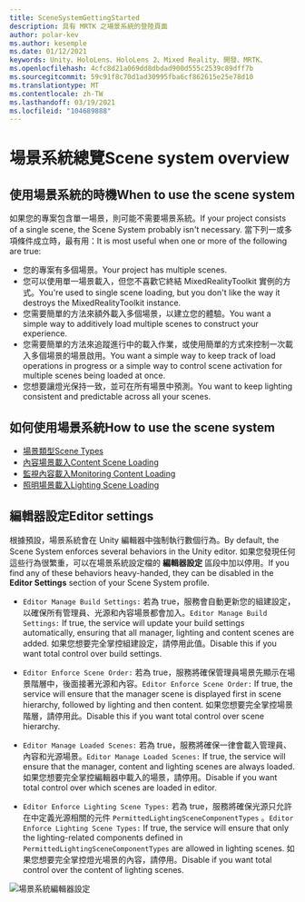 ```yaml
---
title: SceneSystemGettingStarted
description: 具有 MRTK 之場景系統的登陸頁面
author: polar-kev
ms.author: kesemple
ms.date: 01/12/2021
keywords: Unity、HoloLens、HoloLens 2、Mixed Reality、開發、MRTK、
ms.openlocfilehash: 4cfc8d21a069dd8dbdad900d555c2539c89dff7b
ms.sourcegitcommit: 59c91f8c70d1ad30995fba6cf862615e25e78d10
ms.translationtype: MT
ms.contentlocale: zh-TW
ms.lasthandoff: 03/19/2021
ms.locfileid: "104689888"
---
```

# <a name="scene-system-overview"></a><span data-ttu-id="7f09b-104">場景系統總覽</span><span class="sxs-lookup"><span data-stu-id="7f09b-104">Scene system overview</span></span>

## <a name="when-to-use-the-scene-system"></a><span data-ttu-id="7f09b-105">使用場景系統的時機</span><span class="sxs-lookup"><span data-stu-id="7f09b-105">When to use the scene system</span></span>

<span data-ttu-id="7f09b-106">如果您的專案包含單一場景，則可能不需要場景系統。</span><span class="sxs-lookup"><span data-stu-id="7f09b-106">If your project consists of a single scene, the Scene System probably isn't necessary.</span></span> <span data-ttu-id="7f09b-107">當下列一或多項條件成立時，最有用：</span><span class="sxs-lookup"><span data-stu-id="7f09b-107">It is most useful when one or more of the following are true:</span></span>

- <span data-ttu-id="7f09b-108">您的專案有多個場景。</span><span class="sxs-lookup"><span data-stu-id="7f09b-108">Your project has multiple scenes.</span></span>
- <span data-ttu-id="7f09b-109">您可以使用單一場景載入，但您不喜歡它終結 MixedRealityToolkit 實例的方式。</span><span class="sxs-lookup"><span data-stu-id="7f09b-109">You're used to single scene loading, but you don't like the way it destroys the MixedRealityToolkit instance.</span></span>
- <span data-ttu-id="7f09b-110">您需要簡單的方法來額外載入多個場景，以建立您的體驗。</span><span class="sxs-lookup"><span data-stu-id="7f09b-110">You want a simple way to additively load multiple scenes to construct your experience.</span></span>
- <span data-ttu-id="7f09b-111">您需要簡單的方法來追蹤進行中的載入作業，或使用簡單的方式來控制一次載入多個場景的場景啟用。</span><span class="sxs-lookup"><span data-stu-id="7f09b-111">You want a simple way to keep track of load operations in progress or a simple way to control scene activation for multiple scenes being loaded at once.</span></span>
- <span data-ttu-id="7f09b-112">您想要讓燈光保持一致，並可在所有場景中預測。</span><span class="sxs-lookup"><span data-stu-id="7f09b-112">You want to keep lighting consistent and predictable across all your scenes.</span></span>

## <a name="how-to-use-the-scene-system"></a><span data-ttu-id="7f09b-113">如何使用場景系統</span><span class="sxs-lookup"><span data-stu-id="7f09b-113">How to use the scene system</span></span>

- [<span data-ttu-id="7f09b-114">場景類型</span><span class="sxs-lookup"><span data-stu-id="7f09b-114">Scene Types</span></span>](SceneSystemSceneTypes.md)
- [<span data-ttu-id="7f09b-115">內容場景載入</span><span class="sxs-lookup"><span data-stu-id="7f09b-115">Content Scene Loading</span></span>](SceneSystemContentLoading.md)
- [<span data-ttu-id="7f09b-116">監視內容載入</span><span class="sxs-lookup"><span data-stu-id="7f09b-116">Monitoring Content Loading</span></span>](SceneSystemLoadProgress.md)
- [<span data-ttu-id="7f09b-117">照明場景載入</span><span class="sxs-lookup"><span data-stu-id="7f09b-117">Lighting Scene Loading</span></span>](SceneSystemLightingScenes.md)

## <a name="editor-settings"></a><span data-ttu-id="7f09b-118">編輯器設定</span><span class="sxs-lookup"><span data-stu-id="7f09b-118">Editor settings</span></span>

<span data-ttu-id="7f09b-119">根據預設，場景系統會在 Unity 編輯器中強制執行數個行為。</span><span class="sxs-lookup"><span data-stu-id="7f09b-119">By default, the Scene System enforces several behaviors in the Unity editor.</span></span> <span data-ttu-id="7f09b-120">如果您發現任何這些行為很繁重，可以在場景系統設定檔的 **編輯器設定** 區段中加以停用。</span><span class="sxs-lookup"><span data-stu-id="7f09b-120">If you find any of these behaviors heavy-handed, they can be disabled in the **Editor Settings** section of your Scene System profile.</span></span>

- <span data-ttu-id="7f09b-121">`Editor Manage Build Settings:` 若為 true，服務會自動更新您的組建設定，以確保所有管理員、光源和內容場景都會加入。</span><span class="sxs-lookup"><span data-stu-id="7f09b-121">`Editor Manage Build Settings:` If true, the service will update your build settings automatically, ensuring that all manager, lighting and content scenes are added.</span></span> <span data-ttu-id="7f09b-122">如果您想要完全掌控組建設定，請停用此值。</span><span class="sxs-lookup"><span data-stu-id="7f09b-122">Disable this if you want total control over build settings.</span></span>

- <span data-ttu-id="7f09b-123">`Editor Enforce Scene Order:` 若為 true，服務將確保管理員場景先顯示在場景階層中，後面接著光源和內容。</span><span class="sxs-lookup"><span data-stu-id="7f09b-123">`Editor Enforce Scene Order:` If true, the service will ensure that the manager scene is displayed first in scene hierarchy, followed by lighting and then content.</span></span> <span data-ttu-id="7f09b-124">如果您想要完全掌控場景階層，請停用此。</span><span class="sxs-lookup"><span data-stu-id="7f09b-124">Disable this if you want total control over scene hierarchy.</span></span>

- <span data-ttu-id="7f09b-125">`Editor Manage Loaded Scenes:` 若為 true，服務將確保一律會載入管理員、內容和光源場景。</span><span class="sxs-lookup"><span data-stu-id="7f09b-125">`Editor Manage Loaded Scenes:` If true, the service will ensure that the manager, content and lighting scenes are always loaded.</span></span> <span data-ttu-id="7f09b-126">如果您想要完全掌控編輯器中載入的場景，請停用。</span><span class="sxs-lookup"><span data-stu-id="7f09b-126">Disable if you want total control over which scenes are loaded in editor.</span></span>

- <span data-ttu-id="7f09b-127">`Editor Enforce Lighting Scene Types:` 若為 true，服務將確保光源只允許在中定義光源相關的元件 `PermittedLightingSceneComponentTypes` 。</span><span class="sxs-lookup"><span data-stu-id="7f09b-127">`Editor Enforce Lighting Scene Types:` If true, the service will ensure that only the lighting-related components defined in `PermittedLightingSceneComponentTypes` are allowed in lighting scenes.</span></span> <span data-ttu-id="7f09b-128">如果您想要完全掌控燈光場景的內容，請停用。</span><span class="sxs-lookup"><span data-stu-id="7f09b-128">Disable if you want total control over the content of lighting scenes.</span></span>

![場景系統編輯器設定](../Images/SceneSystem/MRTK_SceneSystemProfileEditorSettings.PNG)
